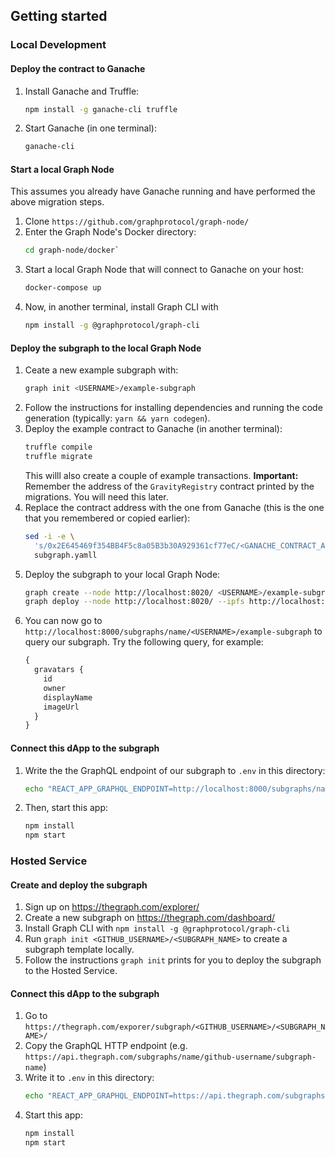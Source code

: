 ## Getting started

### Local Development

#### Deploy the contract to Ganache

1. Install Ganache and Truffle:
   ```bash
   npm install -g ganache-cli truffle
   ```
2. Start Ganache (in one terminal):
   ```bash
   ganache-cli
   ```

#### Start a local Graph Node

This assumes you already have Ganache running and have performed
the above migration steps.

1. Clone `https://github.com/graphprotocol/graph-node/`
2. Enter the Graph Node's Docker directory:
   ```bash
   cd graph-node/docker`
   ```
3. Start a local Graph Node that will connect to Ganache on your host:
   ```bash
   docker-compose up
   ```
4. Now, in another terminal, install Graph CLI with
   ```bash
   npm install -g @graphprotocol/graph-cli
   ```

#### Deploy the subgraph to the local Graph Node

1. Ceate a new example subgraph with:
   ```bash
   graph init <USERNAME>/example-subgraph
   ```
2. Follow the instructions for installing dependencies and running
   the code generation (typically: `yarn && yarn codegen`).
3. Deploy the example contract to Ganache (in another terminal):
   ```bash
   truffle compile
   truffle migrate
   ```
   This willl also create a couple of example transactions.
   **Important:** Remember the address of the `GravityRegistry` contract
   printed by the migrations. You will need this later.
4. Replace the contract address with the one from Ganache (this is
   the one that you remembered or copied earlier):
   ```bash
   sed -i -e \
     's/0x2E645469f354BB4F5c8a05B3b30A929361cf77eC/<GANACHE_CONTRACT_ADDRESS>/g' \
     subgraph.yamll
   ```
5. Deploy the subgraph to your local Graph Node:
   ```bash
   graph create --node http://localhost:8020/ <USERNAME>/example-subgraph
   graph deploy --node http://localhost:8020/ --ipfs http://localhost:5001/ <USERNAME>/example-subgraph
   ```
6. You can now go to `http://localhost:8000/subgraphs/name/<USERNAME>/example-subgraph`
   to query our subgraph. Try the following query, for example:
   ```graphql
   {
     gravatars {
       id
       owner
       displayName
       imageUrl
     }
   }
   ```

#### Connect this dApp to the subgraph

1. Write the the GraphQL endpoint of our subgraph to `.env` in this directory:
   ```bash
   echo "REACT_APP_GRAPHQL_ENDPOINT=http://localhost:8000/subgraphs/name/<USERNAME>/example-subgraph" > .env
   ```
2. Then, start this app:
   ```bash
   npm install
   npm start
   ```

### Hosted Service

#### Create and deploy the subgraph

1. Sign up on https://thegraph.com/explorer/
2. Create a new subgraph on https://thegraph.com/dashboard/
3. Install Graph CLI with `npm install -g @graphprotocol/graph-cli`
4. Run `graph init <GITHUB_USERNAME>/<SUBGRAPH_NAME>` to create a subgraph template locally.
5. Follow the instructions `graph init` prints for you to deploy the subgraph to the Hosted Service.

#### Connect this dApp to the subgraph

1. Go to `https://thegraph.com/exporer/subgraph/<GITHUB_USERNAME>/<SUBGRAPH_NAME>/`
2. Copy the GraphQL HTTP endpoint (e.g. `https://api.thegraph.com/subgraphs/name/github-username/subgraph-name`)
3. Write it to `.env` in this directory:
   ```bash
   echo "REACT_APP_GRAPHQL_ENDPOINT=https://api.thegraph.com/subgraphs/name/github-username/subgraph-name" > .env
   ```
4. Start this app:
   ```bash
   npm install
   npm start
   ```

